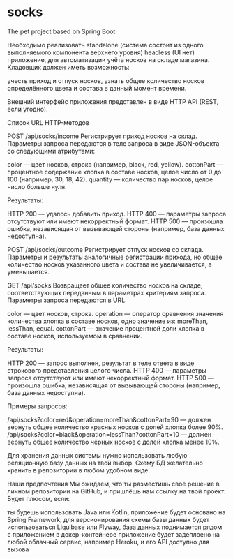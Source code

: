 # socks
The pet project based on Spring Boot

Необходимо реализовать standalone (система состоит из одного выполняемого компонента верхнего уровня) headless (UI нет) приложение, для автоматизации учёта носков на складе магазина. Кладовщик должен иметь возможность:

учесть приход и отпуск носков,
узнать общее количество носков определённого цвета и состава в данный момент времени.

Внешний интерфейс приложения представлен в виде HTTP API (REST, если угодно).

Список URL HTTP-методов

POST /api/socks/income
Регистрирует приход носков на склад.
Параметры запроса передаются в теле запроса в виде JSON-объекта со следующими атрибутами:

color — цвет носков, строка (например, black, red, yellow).
cottonPart — процентное содержание хлопка в составе носков, целое число от 0 до 100 (например, 30, 18, 42).
quantity — количество пар носков, целое число больше нуля.

Результаты:

HTTP 200 — удалось добавить приход.
HTTP 400 — параметры запроса отсутствуют или имеют некорректный формат.
HTTP 500 — произошла ошибка, независящая от вызывающей стороны (например, база данных недоступна).


POST /api/socks/outcome
Регистрирует отпуск носков со склада. Параметры и результаты аналогичные регистрации прихода, но общее количество носков указанного цвета и состава не увеличивается, а уменьшается.

GET /api/socks
Возвращает общее количество носков на складе, соответствующих переданным в параметрах критериям запроса.
Параметры запроса передаются в URL:

color — цвет носков, строка.
operation — оператор сравнения значения количества хлопка в составе носков, одно значение из: moreThan, lessThan, equal.
cottonPart — значение процентной доли хлопка в составе носков, используемом в сравнении.

Результаты:

HTTP 200 — запрос выполнен, результат в теле ответа в виде строкового представления целого числа.
HTTP 400 — параметры запроса отсутствуют или имеют некорректный формат.
HTTP 500 — произошла ошибка, независящая от вызывающей стороны (например, база данных недоступна).

Примеры запросов:

/api/socks?color=red&operation=moreThan&cottonPart=90 — должен вернуть общее количество красных носков с долей хлопка более 90%.
/api/socks?color=black&operation=lessThan?cottonPart=10 — должен вернуть общее количество чёрных носков с долей хлопка менее 10%.

Для хранения данных системы нужно использовать любую реляционную базу данных на твой выбор. Схему БД желательно хранить в репозитории в любом удобном виде.

Наши предпочтения
Мы ожидаем, что ты разместишь своё решение в личном репозитории на GitHub, и пришлёшь нам ссылку на твой проект.
Будет плюсом, если:

ты будешь использовать Java или Kotlin,
приложение будет основано на Spring Framework,
для версионирования схемы базы данных будет использоваться Liquibase или Flyway,
база данных поднимается рядом с приложением в докер-контейнере
приложение будет задеплоено на любой облачный сервис, например Heroku, и его API доступно для вызова
